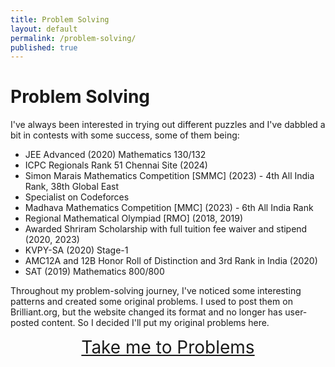 ```yaml
---
title: Problem Solving
layout: default
permalink: /problem-solving/
published: true
---
```

# Problem Solving

I've always been interested in trying out different puzzles and I've dabbled a bit in contests with some success, some of them being:

- JEE Advanced (2020) Mathematics 130/132
- ICPC Regionals Rank 51 Chennai Site (2024)
- Simon Marais Mathematics Competition [SMMC] (2023) - 4th All India Rank, 38th Global East
- Specialist on Codeforces
- Madhava Mathematics Competition [MMC] (2023) - 6th All India Rank
- Regional Mathematical Olympiad [RMO] (2018, 2019)
- Awarded Shriram Scholarship with full tuition fee waiver and stipend (2020, 2023)
- KVPY-SA (2020) Stage-1
- AMC12A and 12B Honor Roll of Distinction and 3rd Rank in India (2020)
- SAT (2019) Mathematics 800/800


Throughout my problem-solving journey, I've noticed some interesting patterns and created some original problems. I used to post them on Brilliant.org, but the website changed its format and no longer has user-posted content. So I decided I'll put my original problems here.

<div style="text-align: center; font-size: 2em;">
  <a href="/ps/adding-subtracting/">Take me to Problems</a>
</div>
